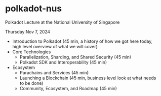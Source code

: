# polkadot-nus
 Polkadot Lecture at the National University of Singapore

 Thursday Nov 7, 2024

- Introduction to Polkadot (45 min, a history of how we got here today, high level overview of what we will cover)
- Core Technologies
    - Parallelization, Sharding, and Shared Security (45 min)
    - Polkadot SDK and Interoperability (45 min)
- Ecosystem
    - Parachains and Services (45 min)
    - Launching a Blockchain (45 min, business level look at what needs to be done)
    - Community, Ecosystem, and Roadmap (45 min)

